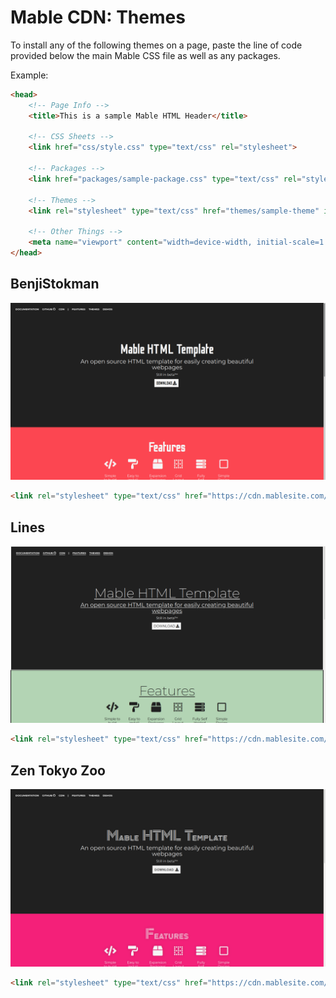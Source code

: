 # Mable CDN: Themes

To install any of the following themes on a page, paste the line of code provided below the main Mable CSS file as well as any packages.

Example:

```html
<head>
    <!-- Page Info -->
    <title>This is a sample Mable HTML Header</title>

    <!-- CSS Sheets -->
    <link href="css/style.css" type="text/css" rel="stylesheet">

    <!-- Packages -->
    <link href="packages/sample-package.css" type="text/css" rel="stylesheet">
		
    <!-- Themes -->
    <link rel="stylesheet" type="text/css" href="themes/sample-theme" id="custom-theme-sheet">

    <!-- Other Things -->
    <meta name="viewport" content="width=device-width, initial-scale=1.0">
</head>
```

## BenjiStokman

![benjistokman](images/benjistokman.png)

```html
<link rel="stylesheet" type="text/css" href="https://cdn.mablesite.com/themes/benjistokman.css"  id="custom-theme-sheet">
```

## Lines

![lines](images/lines.png)

```html
<link rel="stylesheet" type="text/css" href="https://cdn.mablesite.com/themes/lines.css"  id="custom-theme-sheet">
```

## Zen Tokyo Zoo

![zen-tokyo-zoo](images/zen-tokyo-zoo.png)

```html
<link rel="stylesheet" type="text/css" href="https://cdn.mablesite.com/themes/zen-tokyo-zoo.css"  id="custom-theme-sheet">
```